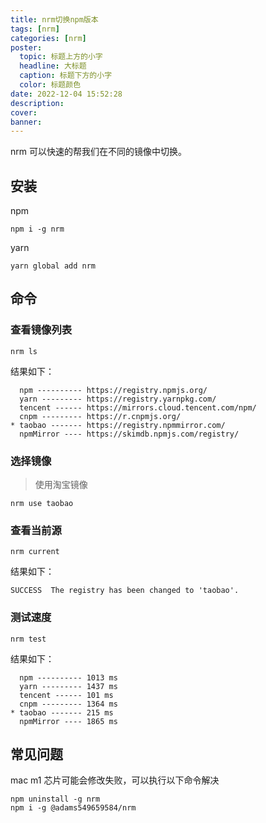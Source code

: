 ```yaml
---
title: nrm切换npm版本
tags: [nrm]
categories: [nrm]
poster:
  topic: 标题上方的小字
  headline: 大标题
  caption: 标题下方的小字
  color: 标题颜色
date: 2022-12-04 15:52:28
description:
cover:
banner:
---
```


nrm 可以快速的帮我们在不同的镜像中切换。

## 安装

npm

```shell
npm i -g nrm
```

yarn

```shell
yarn global add nrm
```

## 命令

### 查看镜像列表

```shell
nrm ls
```

结果如下：

```
  npm ---------- https://registry.npmjs.org/
  yarn --------- https://registry.yarnpkg.com/
  tencent ------ https://mirrors.cloud.tencent.com/npm/
  cnpm --------- https://r.cnpmjs.org/
* taobao ------- https://registry.npmmirror.com/
  npmMirror ---- https://skimdb.npmjs.com/registry/
```

### 选择镜像

> 使用淘宝镜像

```shell
nrm use taobao
```

### 查看当前源

```shell
nrm current
```

结果如下：

```
SUCCESS  The registry has been changed to 'taobao'.
```

### 测试速度

```shell
nrm test
```

结果如下：

```
  npm ---------- 1013 ms
  yarn --------- 1437 ms
  tencent ------ 101 ms
  cnpm --------- 1364 ms
* taobao ------- 215 ms
  npmMirror ---- 1865 ms
```

## 常见问题

mac m1 芯片可能会修改失败，可以执行以下命令解决

```shell
npm uninstall -g nrm
npm i -g @adams549659584/nrm
```
